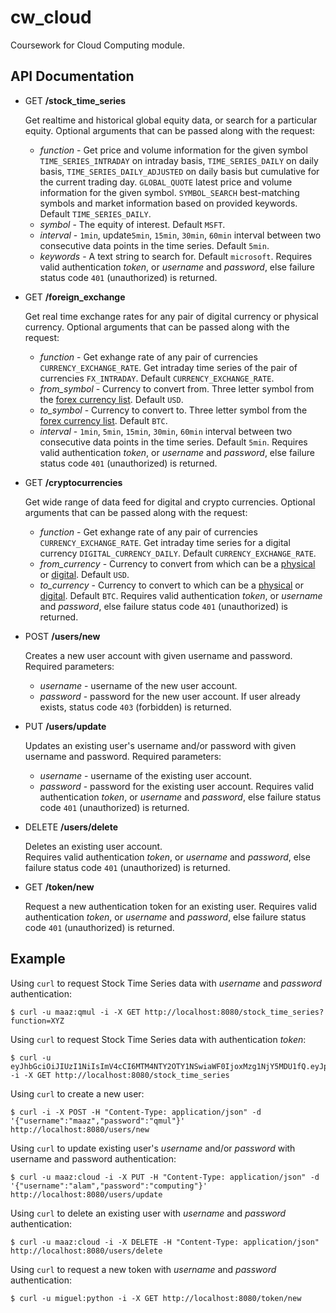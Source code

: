 cw_cloud
=========

Coursework for Cloud Computing module.

API Documentation
-----------------

- GET **/stock_time_series**

    Get realtime and historical global equity data, or search for a particular equity. Optional arguments that can be passed along with the request:<br>
    - *function* - Get price and volume information for the given symbol `TIME_SERIES_INTRADAY` on intraday basis, `TIME_SERIES_DAILY` on daily basis, `TIME_SERIES_DAILY_ADJUSTED` on daily basis but cumulative for the current trading day. `GLOBAL_QUOTE` latest price and volume information for the given symbol. `SYMBOL_SEARCH` best-matching symbols and market information based on provided keywords. Default `TIME_SERIES_DAILY`.
    - *symbol* - The equity of interest. Default `MSFT`.
    - *interval* - `1min`, update`5min`, `15min`, `30min`, `60min` interval between two consecutive data points in the time series. Default `5min`.
    - *keywords* - A text string to search for. Default `microsoft`.
    Requires valid authentication *token*, or *username* and *password*, else failure status code `401` (unauthorized) is returned.

- GET **/foreign_exchange**

    Get real time exchange rates for any pair of digital currency or physical currency. Optional arguments that can be passed along with the request:<br>
    - *function* - Get exhange rate of any pair of currencies `CURRENCY_EXCHANGE_RATE`. Get intraday time series of the pair of currencies `FX_INTRADAY`. Default `CURRENCY_EXCHANGE_RATE`.
    - *from_symbol* - Currency to convert from. Three letter symbol from the [forex currency list](https://www.alphavantage.co/physical_currency_list/). Default `USD`.
    - *to_symbol* - Currency to convert to. Three letter symbol from the [forex currency list](https://www.alphavantage.co/physical_currency_list/). Default `BTC`.
    - *interval* - `1min`, `5min`, `15min`, `30min`, `60min` interval between two consecutive data points in the time series. Default `5min`.
    Requires valid authentication *token*, or *username* and *password*, else failure status code `401` (unauthorized) is returned.

- GET **/cryptocurrencies**

    Get wide range of data feed for digital and crypto currencies. Optional arguments that can be passed along with the request:<br>
    - *function* - Get exhange rate of any pair of currencies `CURRENCY_EXCHANGE_RATE`. Get intraday time series for a digital currency `DIGITAL_CURRENCY_DAILY`. Default `CURRENCY_EXCHANGE_RATE`.
    - *from_currency* - Currency to convert from which can be a [physical](https://www.alphavantage.co/physical_currency_list/) or [digital](https://www.alphavantage.co/digital_currency_list/). Default `USD`.
    - *to_currency* - Currency to convert to which can be a [physical](https://www.alphavantage.co/physical_currency_list/) or [digital](https://www.alphavantage.co/digital_currency_list/). Default `BTC`.
    Requires valid authentication *token*, or *username* and *password*, else failure status code `401` (unauthorized) is returned.

- POST **/users/new**

    Creates a new user account with given username and password. Required parameters:<br>
    - *username* - username of the new user account.
    - *password* - password for the new user account.
    If user already exists, status code `403` (forbidden) is returned.

- PUT **/users/update**

    Updates an existing user's username and/or password with given username and password. Required parameters:<br>
    - *username* - username of the existing user account.
    - *password* - password for the existing user account.
    Requires valid authentication *token*, or *username* and *password*, else failure status code `401` (unauthorized) is returned.

- DELETE **/users/delete**

    Deletes an existing user account.<br>
    Requires valid authentication *token*, or *username* and *password*, else failure status code `401` (unauthorized) is returned.

- GET **/token/new**

    Request a new authentication token for an existing user.
    Requires valid authentication *token*, or *username* and *password*, else failure status code `401` (unauthorized) is returned.

Example
-------

Using `curl` to request Stock Time Series data with *username* and *password* authentication:

    $ curl -u maaz:qmul -i -X GET http://localhost:8080/stock_time_series?function=XYZ

Using `curl` to request Stock Time Series data with authentication *token*:

    $ curl -u eyJhbGciOiJIUzI1NiIsImV4cCI6MTM4NTY2OTY1NSwiaWF0IjoxMzg1NjY5MDU1fQ.eyJpZCI6MX0.XbOEFJkhjHJ5uRINh2JA1BPzXjSohKYDRT472wGOvjc:unused -i -X GET http://localhost:8080/stock_time_series

Using `curl` to create a new user:

    $ curl -i -X POST -H "Content-Type: application/json" -d '{"username":"maaz","password":"qmul"}' http://localhost:8080/users/new

Using `curl` to update existing user's *username* and/or *password* with username and password authentication:

    $ curl -u maaz:cloud -i -X PUT -H "Content-Type: application/json" -d '{"username":"alam","password":"computing"}' http://localhost:8080/users/update

Using `curl` to delete an existing user with *username* and *password* authentication:

    $ curl -u maaz:cloud -i -X DELETE -H "Content-Type: application/json" http://localhost:8080/users/delete

Using `curl` to request a new token with *username* and *password* authentication:

    $ curl -u miguel:python -i -X GET http://localhost:8080/token/new
